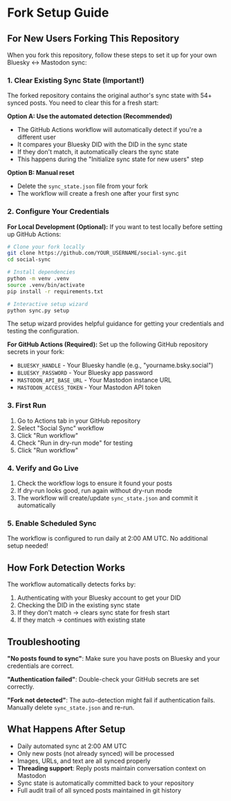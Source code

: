 # Fork Setup Guide

## For New Users Forking This Repository

When you fork this repository, follow these steps to set it up for your own Bluesky ↔ Mastodon sync:

### 1. Clear Existing Sync State (Important!)

The forked repository contains the original author's sync state with 54+ synced posts. You need to clear this for a fresh start:

**Option A: Use the automated detection (Recommended)**
- The GitHub Actions workflow will automatically detect if you're a different user
- It compares your Bluesky DID with the DID in the sync state
- If they don't match, it automatically clears the sync state
- This happens during the "Initialize sync state for new users" step

**Option B: Manual reset**
- Delete the `sync_state.json` file from your fork
- The workflow will create a fresh one after your first sync

### 2. Configure Your Credentials

**For Local Development (Optional):**
If you want to test locally before setting up GitHub Actions:

```bash
# Clone your fork locally
git clone https://github.com/YOUR_USERNAME/social-sync.git
cd social-sync

# Install dependencies  
python -m venv .venv
source .venv/bin/activate
pip install -r requirements.txt

# Interactive setup wizard
python sync.py setup
```

The setup wizard provides helpful guidance for getting your credentials and testing the configuration.

**For GitHub Actions (Required):**
Set up the following GitHub repository secrets in your fork:
- `BLUESKY_HANDLE` - Your Bluesky handle (e.g., "yourname.bsky.social")
- `BLUESKY_PASSWORD` - Your Bluesky app password
- `MASTODON_API_BASE_URL` - Your Mastodon instance URL
- `MASTODON_ACCESS_TOKEN` - Your Mastodon API token

### 3. First Run

1. Go to Actions tab in your GitHub repository
2. Select "Social Sync" workflow
3. Click "Run workflow"
4. Check "Run in dry-run mode" for testing
5. Click "Run workflow"

### 4. Verify and Go Live

1. Check the workflow logs to ensure it found your posts
2. If dry-run looks good, run again without dry-run mode
3. The workflow will create/update `sync_state.json` and commit it automatically

### 5. Enable Scheduled Sync

The workflow is configured to run daily at 2:00 AM UTC. No additional setup needed!

## How Fork Detection Works

The workflow automatically detects forks by:
1. Authenticating with your Bluesky account to get your DID
2. Checking the DID in the existing sync state
3. If they don't match → clears sync state for fresh start
4. If they match → continues with existing state

## Troubleshooting

**"No posts found to sync"**: Make sure you have posts on Bluesky and your credentials are correct.

**"Authentication failed"**: Double-check your GitHub secrets are set correctly.

**"Fork not detected"**: The auto-detection might fail if authentication fails. Manually delete `sync_state.json` and re-run.

## What Happens After Setup

- Daily automated sync at 2:00 AM UTC
- Only new posts (not already synced) will be processed
- Images, URLs, and text are all synced properly
- **Threading support**: Reply posts maintain conversation context on Mastodon
- Sync state is automatically committed back to your repository
- Full audit trail of all synced posts maintained in git history
